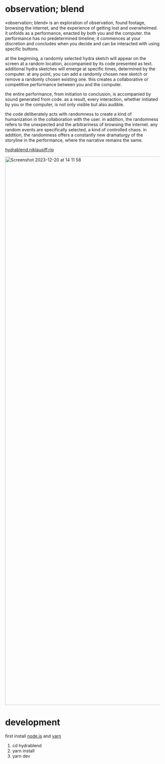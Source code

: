 # observation; blend

«observation; blend» is an exploration of observation, found footage, browsing the internet, and the experience of getting lost and overwhelmed. it unfolds as a performance, enacted by both you and the computer. the performance has no predetermined timeline; it commences at your discretion and concludes when you decide and can be interacted with using specific buttons.

at the beginning, a randomly selected hydra sketch will appear on the screen at a random location, accompanied by its code presented as text. additional hydra sketches will emerge at specific times, determined by the computer. at any point, you can add a randomly chosen new sketch or remove a randomly chosen existing one. this creates a collaborative or competitive performance between you and the computer.

the entire performance, from initiation to conclusion, is accompanied by sound generated from code. as a result, every interaction, whether initiated by you or the computer, is not only visible but also audible.

the code deliberately acts with randomness to create a kind of humanization in the collaboration with the user. in addition, the randomness refers to the unexpected and the arbitrariness of browsing the internet. any random events are specifically selected, a kind of controlled chaos. in addition, the randomness offers a constantly new dramaturgy of the storyline in the performance, where the narrative remains the same.

[hydrablend.niklausiff.rip](https://hydrablend.niklausiff.rip/)

<img width="1784" alt="Screenshot 2023-12-20 at 14 11 58" src="https://github.com/nikischwdrtr/hydraBlend/assets/40233850/de61dd45-f95a-4aa8-9ed4-922ab99c7077">

# development

first install [node.js](https://nodejs.org) and [yarn](https://classic.yarnpkg.com)

1. cd hydrablend
2. yarn install
3. yarn dev

